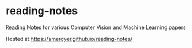 # reading-notes
Reading Notes for various Computer Vision and Machine Learning papers 

Hosted at https://ameroyer.github.io/reading-notes/
